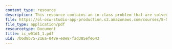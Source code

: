 ```yaml
---
content_type: resource
description: This resource contains an in-class problem that are solved in groups.
file: https://ol-ocw-studio-app-production.s3.amazonaws.com/courses/8-02-physics-ii-electricity-and-magnetism-spring-2007/7b6d8b75216a048ee0e8fad385efe643_ic_w01d1_1.pdf
file_type: application/pdf
resourcetype: Document
title: ic_w01d1_1.pdf
uid: 7b6d8b75-216a-048e-e0e8-fad385efe643
---
```

